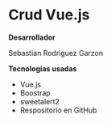 # Crud Vue.js 

**Desarrollador**

Sebastian Rodriguez Garzon


**Tecnologías usadas**
- Vue.js
- Boostrap
- sweetalert2
- Respositorio en GitHub